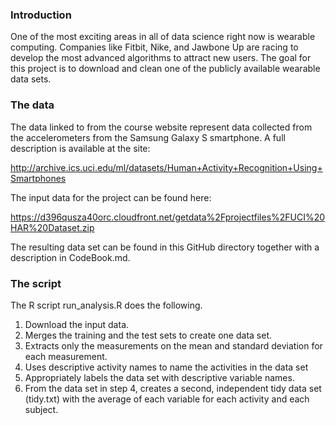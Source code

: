 ### Introduction

One of the most exciting areas in all of data science right now is wearable computing. Companies like Fitbit, Nike, and Jawbone Up are racing to develop the most advanced algorithms to attract new users. The goal for this project is to download and clean one of the publicly available wearable data sets.

### The data

The data linked to from the course website represent data collected from the accelerometers from the Samsung Galaxy S smartphone. A full description is available at the site:

http://archive.ics.uci.edu/ml/datasets/Human+Activity+Recognition+Using+Smartphones

The input data for the project can be found here:

https://d396qusza40orc.cloudfront.net/getdata%2Fprojectfiles%2FUCI%20HAR%20Dataset.zip

The resulting data set can be found in this GitHub directory together with a description in CodeBook.md.

### The script

The R script run_analysis.R does the following.

1. Download the input data.
2. Merges the training and the test sets to create one data set.
3. Extracts only the measurements on the mean and standard deviation for each measurement.
4. Uses descriptive activity names to name the activities in the data set
5. Appropriately labels the data set with descriptive variable names.
6. From the data set in step 4, creates a second, independent tidy data set (tidy.txt) with the average of each variable for each activity and each subject.




